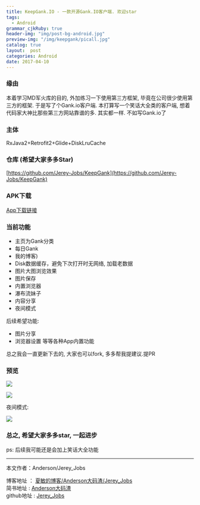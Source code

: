 ```yaml
---
title: KeepGank.IO - 一款开源Gank.IO客户端. 欢迎star
tags:
  - Android
grammar_cjkRuby: true
header-img: "img/post-bg-android.jpg"
preview-img: "/img/keepgank/picall.jpg"
catalog: true
layout:  post
categories: Android
date: 2017-04-10
---
```


### 缘由

本着学习MD军火库的目的, 外加练习一下使用第三方框架, 毕竟在公司很少使用第三方的框架. 于是写了个Gank.io客户端. 本打算写一个笑话大全类的客户端, 想着代码家大神比那些第三方网站靠谱的多. 其实都一样. 不如写Gank.io了

### 主体
RxJava2+Retrofit2+Glide+DiskLruCache

### 仓库 (希望大家多多Star)
[https://github.com/Jerey-Jobs/KeepGank](https://github.com/Jerey-Jobs/KeepGank)

### APK下载

[App下载链接](http://www.coolapk.com/apk/com.jerey.keepgank)


### 当前功能

- 主页为Gank分类
- 每日Gank
- 我的博客)
- Disk数据缓存，避免下次打开时无网络, 加载老数据
- 图片大图浏览效果
- 图片保存
- 内置浏览器
- 瀑布流妹子
- 内容分享
- 夜间模式

后续希望功能:
- 图片分享
- 浏览器设置
等等各种App内置功能

总之我会一直更新下去的, 大家也可以fork, 多多帮我提建议.提PR

### 预览

![](http://upload-images.jianshu.io/upload_images/2305881-d1346624ac99cba4.png?imageMogr2/auto-orient/strip%7CimageView2/2/w/1240)


![](http://upload-images.jianshu.io/upload_images/2305881-37903fe5fbd9fd9a.png?imageMogr2/auto-orient/strip%7CimageView2/2/w/1240)

夜间模式:

![](http://upload-images.jianshu.io/upload_images/2305881-cde8d3f716d7202a.png?imageMogr2/auto-orient/strip%7CimageView2/2/w/1240)

### 总之, 希望大家多多star, 一起进步

ps: 后续我可能还是会加上笑话大全功能


----------
本文作者：Anderson/Jerey_Jobs

博客地址   ： [夏敏的博客/Anderson大码渣/Jerey_Jobs][1] <br>
简书地址   :  [Anderson大码渣][2] <br>
github地址 :  [Jerey_Jobs][3]



[1]: http://jerey.cn/
[2]: http://www.jianshu.com/users/016a5ba708a0/latest_articles
[3]: https://github.com/Jerey-Jobs
